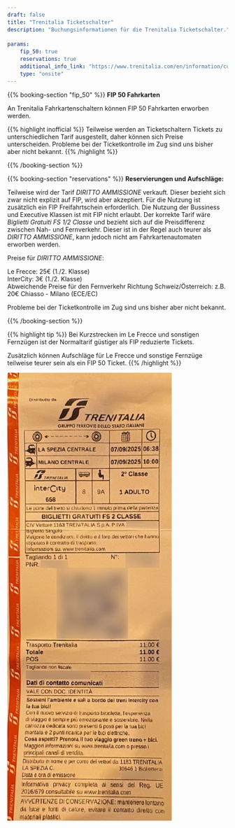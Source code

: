 ```yaml
---
draft: false
title: "Trenitalia Ticketschalter"
description: "Buchungsinformationen für die Trenitalia Ticketschalter."

params:
    fip_50: true
    reservations: true
    additional_info_link: "https://www.trenitalia.com/en/information/customer-service-offices.html"
    type: "onsite"
---
```


{{% booking-section "fip_50" %}}
**FIP 50 Fahrkarten**

An Trenitalia Fahrkartenschaltern können FIP 50 Fahrkarten erworben werden.

{{% highlight inofficial %}}
Teilweise werden an Ticketschaltern Tickets zu unterschiedlichen Tarif ausgestellt, daher können sich Preise unterscheiden. Probleme bei der Ticketkontrolle im Zug sind uns bisher aber nicht bekannt.
{{% /highlight %}}

{{% /booking-section %}}

{{% booking-section "reservations" %}}
**Reservierungen und Aufschläge:**

Teilweise wird der Tarif _DIRITTO AMMISSIONE_ verkauft. Dieser bezieht sich zwar nicht explizit auf FIP, wird aber akzeptiert. Für die Nutzung ist zusätzlich ein FIP Freifahrtschein erforderlich. Die Nutzung der Bussiness und Executive Klassen ist mit FIP nicht erlaubt. Der korrekte Tarif wäre _Biglietti Gratuiti FS 1/2 Classe_ und bezieht sich auf die Preisdifferenz zwischen Nah- und Fernverkehr. Dieser ist in der Regel auch teurer als _DIRITTO AMMISSIONE_, kann jedoch nicht am Fahrkartenautomaten erworben werden.

Preise für _DIRITTO AMMISSIONE_:

Le Frecce: 25€ (1./2. Klasse) \
InterCity: 3€ (1./2. Klasse) \
Abweichende Preise für den Fernverkehr Richtung Schweiz/Österreich: z.B. 20€ Chiasso - Milano (ECE/EC)

Probleme bei der Ticketkontrolle im Zug sind uns bisher aber nicht bekannt.

{{% /booking-section %}}

{{% highlight tip %}}
Bei Kurzstrecken im Le Frecce und sonstigen Fernzügen ist der Normaltarif güstiger als FIP reduzierte Tickets.

Zusätzlich können Aufschläge für Le Frecce und sonstige Fernzüge teilweise teurer sein als ein FIP 50 Ticket.
{{% /highlight %}}

![Biglietti Gratuiti](bigliettigratuiti.webp)
